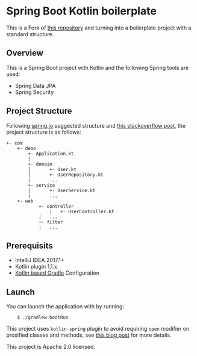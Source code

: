 # Spring Boot Kotlin boilerplate

This is a Fork of [this repository](https://github.com/sdeleuze/spring-boot-kotlin-demo) and turning into a boilerplate project with a standard structure.

## Overview

This is a Spring Boot project with Kotlin and the following Spring tools are used: 

+ Spring Data JPA
+ Spring Security

## Project Structure

Following [spring.io](https://docs.spring.io/spring-boot/docs/current/reference/html/using-boot-structuring-your-code.html) suggested structure and [this stackoverflow post](https://stackoverflow.com/questions/42946220/package-structure-in-spring-entity-vs-model-vs-controller), the project structure is as follows:

	+- com
     	+- demo
         	+- Application.kt
         	|
         	+- domain
         	|   	+- User.kt
         	|   	+- UserRepository.kt
         	|		...
         	+- service
         	|   	+- UserService.kt
         	|		...
		+- web
         	 	+- controller
                	|	+- UserController.kt
             	|	...
             	+- filter
             	|	...
             	


## Prerequisits

+ IntelliJ IDEA 2017.1+
+ Kotlin plugin 1.1.x
+ [Kotlin based Gradle](https://github.com/gradle/kotlin-dsl) Configuration


## Launch

You can launch the application with by running:

		$ ./gradlew bootRun

This project uses `kotlin-spring` plugin to avoid requiring `open` modifier on proxified
classes and methods, see [this blog post](https://blog.jetbrains.com/kotlin/2016/12/kotlin-1-0-6-is-here/) for more details.


This project is Apache 2.0 licensed.